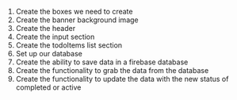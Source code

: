 1. Create the boxes we need to create
2. Create the banner background image
3. Create the header
4. Create the input section
5. Create the todoItems list section
6. Set up our database
7. Create the ability to save data in a firebase database
8. Create the functionality to grab the data from the database
9. Create the functionality to update the data with the new status of completed or active
